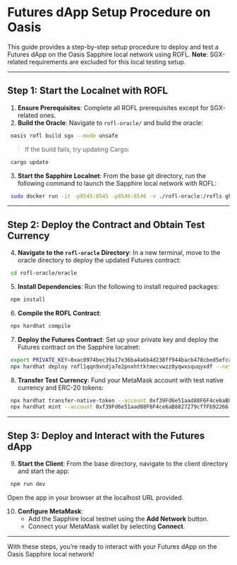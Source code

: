 # Futures dApp Setup Procedure on Oasis

This guide provides a step-by-step setup procedure to deploy and test a Futures dApp on the Oasis Sapphire local network using ROFL. **Note**: SGX-related requirements are excluded for this local testing setup.

---

## Step 1: Start the Localnet with ROFL

1. **Ensure Prerequisites**: Complete all ROFL prerequisites except for SGX-related ones.
2. **Build the Oracle**: Navigate to `rofl-oracle/` and build the oracle:

  ```bash
   oasis rofl build sgx --mode unsafe
   ```

   > If the build fails, try updating Cargo:

  ```bash
   cargo update
   ```

3. **Start the Sapphire Localnet**: From the base git directory, run the following command to launch the Sapphire local network with ROFL:

  ```bash
   sudo docker run -it -p8545:8545 -p8546:8546 -v ./rofl-oracle:/rofls ghcr.io/oasisprotocol/sapphire-localnet
   ```

---

## Step 2: Deploy the Contract and Obtain Test Currency

4. **Navigate to the `rofl-oracle` Directory**: In a new terminal, move to the oracle directory to deploy the updated Futures contract:

  ```bash
   cd rofl-oracle/oracle
   ```

5. **Install Dependencies**: Run the following to install required packages:

  ```bash
   npm install
   ```

6. **Compile the ROFL Contract**:

  ```bash
   npx hardhat compile
   ```

7. **Deploy the Futures Contract**: Set up your private key and deploy the Futures contract on the Sapphire localnet:

  ```bash
   export PRIVATE_KEY=0xac0974bec39a17e36ba4a6b4d238ff944bacb478cbed5efcae784d7bf4f2ff80
   npx hardhat deploy rofl1qqn9xndja7e2pnxhttktmecvwzz0yqwxsquqyxdf --network sapphire-localnet
   ```

8. **Transfer Test Currency**: Fund your MetaMask account with test native currency and ERC-20 tokens:

  ```bash
   npx hardhat transfer-native-token --account 0xf39Fd6e51aad88F6F4ce6aB8827279cffFb92266 --amount 100
   npx hardhat mint --account 0xf39Fd6e51aad88F6F4ce6aB8827279cffFb92266
   ```

---

## Step 3: Deploy and Interact with the Futures dApp

9. **Start the Client**: From the base directory, navigate to the client directory and start the app:

  ```bash
   npm run dev
```
   Open the app in your browser at the localhost URL provided.

10. **Configure MetaMask**:
    - Add the Sapphire local testnet using the **Add Network** button.
    - Connect your MetaMask wallet by selecting **Connect**.

---

With these steps, you’re ready to interact with your Futures dApp on the Oasis Sapphire local network!
